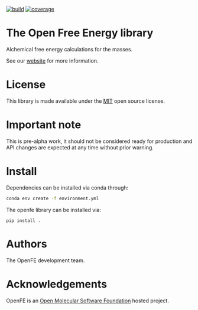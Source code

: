 [![build](https://github.com/OpenFreeEnergy/openfe/actions/workflows/ci.yaml/badge.svg)](https://github.com/OpenFreeEnergy/openfe/actions/workflows/ci.yaml)
[![coverage](https://codecov.io/gh/OpenFreeEnergy/openfe/branch/main/graph/badge.svg)](https://codecov.io/gh/OpenFreeEnergy/openfe)

# The Open Free Energy library

Alchemical free energy calculations for the masses.

See our [website](https://openfree.energy/) for more information.

# License

This library is made available under the [MIT](https://opensource.org/licenses/MIT) open source license.

# Important note

This is pre-alpha work, it should not be considered ready for production and API changes are expected at any time without prior warning.

# Install

Dependencies can be installed via conda through:

```bash
conda env create -f environment.yml
```

The openfe library can be installed via:

```
pip install .
```

# Authors

The OpenFE development team.

# Acknowledgements

OpenFE is an [Open Molecular Software Foundation](https://omsf.io/) hosted project.
